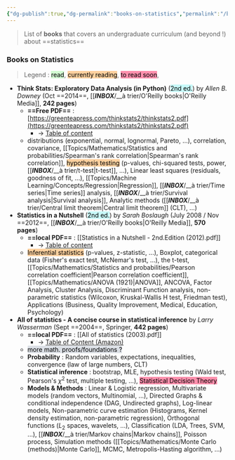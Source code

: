 ```yaml
---
{"dg-publish":true,"dg-permalink":"books-on-statistics","permalink":"/books-on-statistics/"}
---
```


> List of **books** that covers an undergraduate curriculum (and beyond !) about ==statistics==

### Books on Statistics
> Legend : <mark style="background: #BBFABBA6;">read</mark>, <mark style="background: #FFB86CA6;">currently reading</mark>, <mark style="background: #FF5582A6;">to read soon</mark>, 

- **Think Stats: Exploratory Data Analysis (in Python)** (<mark style="background: #ABF7F7A6;">2nd ed.</mark>) by *Allen B. Downey* (Oct ==2014==, [[___INBOX___/__à trier/O'Reilly books|O'Reilly Media]], **242 pages**)
	- **==Free PDF==** : [https://greenteapress.com/thinkstats2/thinkstats2.pdf](https://greenteapress.com/thinkstats2/thinkstats2.pdf)
		- -> [Table of content](https://greenteapress.com/thinkstats2/html/index.html)
	- distributions (exponential, normal, lognormal, Pareto, ...), correlation, covariance, [[Topics/Mathematics/Statistics and probabilities/Spearman's rank correlation|Spearman's rank correlation]], <mark style="background: #FFB86CA6;">hypothesis testing</mark> (p-values, chi-squared tests, power, [[___INBOX___/__à trier/t-test|t-test]], ...), Linear least squares (residuals, goodness of fit, ...), [[Topics/Machine Learning/Concepts/Regression|Regression]], [[___INBOX___/__à trier/Time series|Time series]] analysis, [[___INBOX___/__à trier/Survival analysis|Survival analysis]], Analytic methods ([[___INBOX___/__à trier/Central limit theorem|Central limit theorem]] (CLT), ...)
- **Statistics in a Nutshell** (<mark style="background: #ABF7F7A6;">2nd ed.</mark>) by *Sarah Boslaugh* (July 2008 / Nov ==2012==, [[___INBOX___/__à trier/O'Reilly books|O'Reilly Media]], **570 pages**)
	- **==local PDF==** : [[Statistics in a Nutshell - 2nd.Edition (2012).pdf]]
		- -> [Table of content](https://www.oreilly.com/library/view/statistics-in-a/9781449361129/)
	- <mark style="background: #FFB86CA6;">Inferential statistics</mark> (p-values, z-statistic, ...), Boxplot, categorical data (Fisher's exact test, McNemar's test, ...), the t-test, [[Topics/Mathematics/Statistics and probabilities/Pearson correlation coefficient|Pearson correlation coefficient]], [[Topics/Mathematics/ANOVA (1921)|ANOVA]], ANCOVA, Factor Analysis, Cluster Analysis, Discriminant Function analysis, non-parametric statistics (Wilcoxon, Kruskal-Wallis H test, Friedman test), Applications (Business, Quality Improvement, Medical, Education, Psychology)
- **All of statistics - A concise course in statistical inference** by *Larry Wasserman* (Sept ==2004==, Springer, **442 pages**)
	- **==local PDF==** : [[All of statistics (2003).pdf]]
		- -> [Table of Content (Amazon)](https://www.amazon.fr/All-Statistics-Concise-Statistical-Inference/dp/0387402721)
	- <mark style="background: #CACFD9A6;">more math. proofs/foundations ?</mark> 
	- **Probability** : Random variables, expectations, inequalities, convergence (law of large numbers, CLT)
	- **Statistical inference** : bootstrap, MLE, hypothesis testing (Wald test, Pearson's $\chi^2$ test, multiple testing, ...), <mark style="background: #FF5582A6;">Statistical Decision Theory</mark> 
	- **Models & Methods** : Linear & Logistic regression, Multivariate models (random vectors, Multinomial, ...), Directed Graphs & conditional independence (DAG, Undirected graphs), Log-linear models, Non-parametric curve estimation (Histograms, Kernel density estimation, non-parametric regression), Orthogonal functions ($L_2$ spaces, wavelets, ...), Classification (LDA, Trees, SVM, ...), [[___INBOX___/__à trier/Markov chains|Markov chains]], Poisson process, Simulation methods ([[Topics/Mathematics/Monte Carlo (methods)|Monte Carlo]], MCMC, Metropolis-Hasting algorithm, ...)
